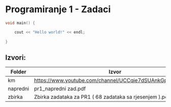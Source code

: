 # Programiranje 1 - Zadaci

```c++
void main() {

	cout << "Hello world!" << endl;
	
}
```

## Izvori:

| Folder | Izvor |
| ------ | ------ |
| km | https://www.youtube.com/channel/UCCqie7dSUAnkGp0CXB3aRiw |
| napredni | pr1_napredni zad.pdf |
| zbirka | Zbirka zadataka za PR1 ( 68 zadataka sa rjesenjem ).pdf |
